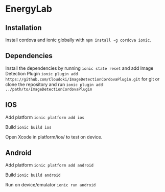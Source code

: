 # EnergyLab

## Installation
Install cordova and ionic globally with `npm install -g cordova ionic`.

## Dependencies
Install the dependencies by running `ionic state reset` and add Image Detection Plugin `ionic plugin add https://github.com/Cloudoki/ImageDetectionCordovaPlugin.git` for git or clone the repository and run `ionic plugin add ../path/to/ImageDetectionCordovaPlugin`

## IOS
Add platform `ionic platform add ios`

Build `ionic build ios`

Open Xcode in platform/ios/ to test on device.

## Android
Add platform `ionic platform add android`

Build `ionic build android`

Run on device/emulator `ionic run android`

